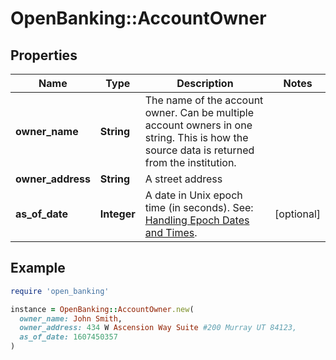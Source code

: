 # OpenBanking::AccountOwner

## Properties

| Name | Type | Description | Notes |
| ---- | ---- | ----------- | ----- |
| **owner_name** | **String** | The name of the account owner. Can be multiple account owners in one string. This is how the source data is returned from the institution. |  |
| **owner_address** | **String** | A street address |  |
| **as_of_date** | **Integer** | A date in Unix epoch time (in seconds). See: [Handling Epoch Dates and Times](https://developer.mastercard.com/open-banking-us/documentation/codes-and-formats/). | [optional] |

## Example

```ruby
require 'open_banking'

instance = OpenBanking::AccountOwner.new(
  owner_name: John Smith,
  owner_address: 434 W Ascension Way Suite #200 Murray UT 84123,
  as_of_date: 1607450357
)
```

